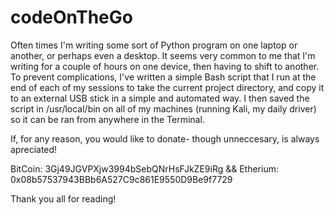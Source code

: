# codeOnTheGo

Often times I'm writing some sort of Python program on one laptop or another, or perhaps even a desktop.
It seems very common to me that I'm writing for a couple of hours on one device, then having to shift to another.
To prevent complications, I've written a simple Bash script that I run at the end of each of my sessions to take the current
project directory, and copy it to an external USB stick in a simple and automated way.  I then saved the script in
/usr/local/bin on all of my machines (running Kali, my daily driver) so it can be ran from anywhere in the Terminal.

If, for any reason, you would like to donate- though unneccesary, is always apreciated!

BitCoin: 3Gj49JGVPXjw3994bSebQNrHsFJkZE9iRg && Etherium: 0x08b57537943BBb6A527C9c861E9550D9Be9f7729

Thank you all for reading!
